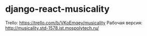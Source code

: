 # django-react-musicality
Trello: https://trello.com/b/VKoEmqey/musicality
Рабочая версия: http://musicality.std-1578.ist.mospolytech.ru/
